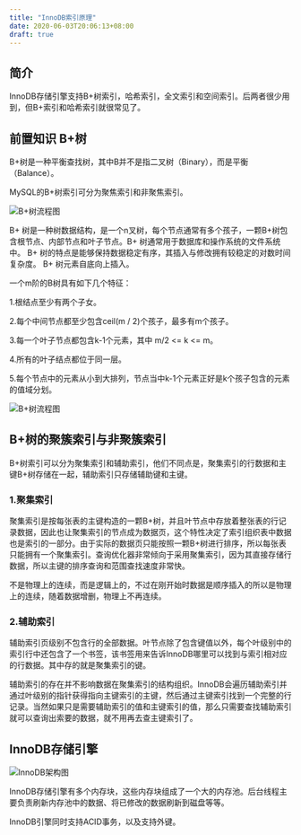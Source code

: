 ```yaml
---
title: "InnoDB索引原理"
date: 2020-06-03T20:06:13+08:00
draft: true
---
```


## 简介

InnoDB存储引擎支持B+树索引，哈希索引，全文索引和空间索引。后两者很少用到，但B+索引和哈希索引就很常见了。


## 前置知识 B+树

B+树是一种平衡查找树，其中B并不是指二叉树（Binary），而是平衡（Balance）。

MySQL的B+树索引可分为聚焦索引和非聚焦索引。

![B+树流程图](/images/MySQL/BTree.png)

B+ 树是一种树数据结构，是一个n叉树，每个节点通常有多个孩子，一颗B+树包含根节点、内部节点和叶子节点。B+ 树通常用于数据库和操作系统的文件系统中。 B+ 树的特点是能够保持数据稳定有序，其插入与修改拥有较稳定的对数时间复杂度。 B+ 树元素自底向上插入。

一个m阶的B树具有如下几个特征：

1.根结点至少有两个子女。

2.每个中间节点都至少包含ceil(m / 2)个孩子，最多有m个孩子。

3.每一个叶子节点都包含k-1个元素，其中 m/2 <= k <= m。

4.所有的叶子结点都位于同一层。

5.每个节点中的元素从小到大排列，节点当中k-1个元素正好是k个孩子包含的元素的值域分划。

![B+树流程图](/images/MySQL/BTree2.png)

## B+树的聚簇索引与非聚簇索引

B+树索引可以分为聚集索引和辅助索引，他们不同点是，聚集索引的行数据和主键B+树存储在一起，辅助索引只存储辅助键和主键。
### 1.聚集索引
聚集索引是按每张表的主键构造的一颗B+树，并且叶节点中存放着整张表的行记录数据，因此也让聚集索引的节点成为数据页，这个特性决定了索引组织表中数据也是索引的一部分。由于实际的数据页只能按照一颗B+树进行排序，所以每张表只能拥有一个聚集索引。查询优化器非常倾向于采用聚集索引，因为其直接存储行数据，所以主键的排序查询和范围查找速度非常快。

不是物理上的连续，而是逻辑上的，不过在刚开始时数据是顺序插入的所以是物理上的连续，随着数据增删，物理上不再连续。

### 2.辅助索引

辅助索引页级别不包含行的全部数据。叶节点除了包含键值以外，每个叶级别中的索引行中还包含了一个书签，该书签用来告诉InnoDB哪里可以找到与索引相对应的行数据。其中存的就是聚集索引的键。

辅助索引的存在并不影响数据在聚集索引的结构组织。InnoDB会遍历辅助索引并通过叶级别的指针获得指向主键索引的主键，然后通过主键索引找到一个完整的行记录。当然如果只是需要辅助索引的值和主键索引的值，那么只需要查找辅助索引就可以查询出索要的数据，就不用再去查主键索引了。

## InnoDB存储引擎

![InnoDB架构图](/images/MySQL/InnoDB.png)

InnoDB存储引擎有多个内存块，这些内存块组成了一个大的内存池。后台线程主要负责刷新内存池中的数据、将已修改的数据刷新到磁盘等等。


InnoDB引擎同时支持ACID事务，以及支持外键。
